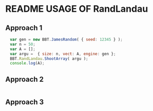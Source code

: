 # README USAGE OF RandLandau

## Approach 1

  ```javascript
    var gen = new BBT.JamesRandom( { seed: 12345 } );
    var n = 50;
    var A = [];
    var argu =  { size: n, vect: A, engine: gen };
    BBT.RandLandau.ShootArray( argu );
    console.log(A);
  ```

## Approach 2

  ```javascript
  ```

## Approach 3

  ```javascript
  ```


